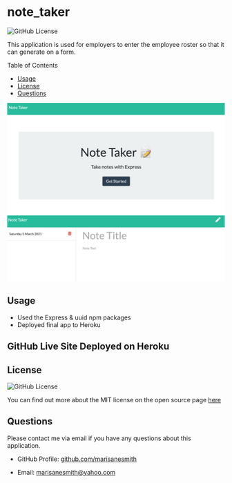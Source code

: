 # note_taker

![GitHub License](https://img.shields.io/badge/license-MIT-green.svg)<br>

This application is used for employers to enter the employee roster so that it can generate on a form. 

Table of Contents
* [Usage](#Usage)
* [License](#License)
* [Questions](#Questions)

![Note Taker Homepage](./public/images/note-taker.png)
![Note Taker 2nd Page](./public/images/note-taker-2.png)

## Usage
* Used the Express & uuid npm packages
* Deployed final app to Heroku

## GitHub Live Site Deployed on Heroku

## License
![GitHub License](https://img.shields.io/badge/license-MIT-green.svg)


You can find out more about the MIT license on the open source page [here](https://www.opensource.org/licenses/MIT)

## Questions

Please contact me via email if you have any questions about this application.

* GitHub Profile: [github.com/marisanesmith](https://github.com/marisanesmith)

* Email: [marisanesmith@yahoo.com](marisanesmith@yahoo.com)